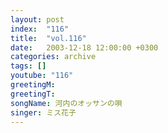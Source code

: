 ```yaml
---
layout: post
index:  "116"
title:  "vol.116"
date:   2003-12-18 12:00:00 +0300
categories: archive
tags: []
youtube: "116"
greetingM: 
greetingT: 
songName: 河内のオッサンの唄
singer: ミス花子
---
```

